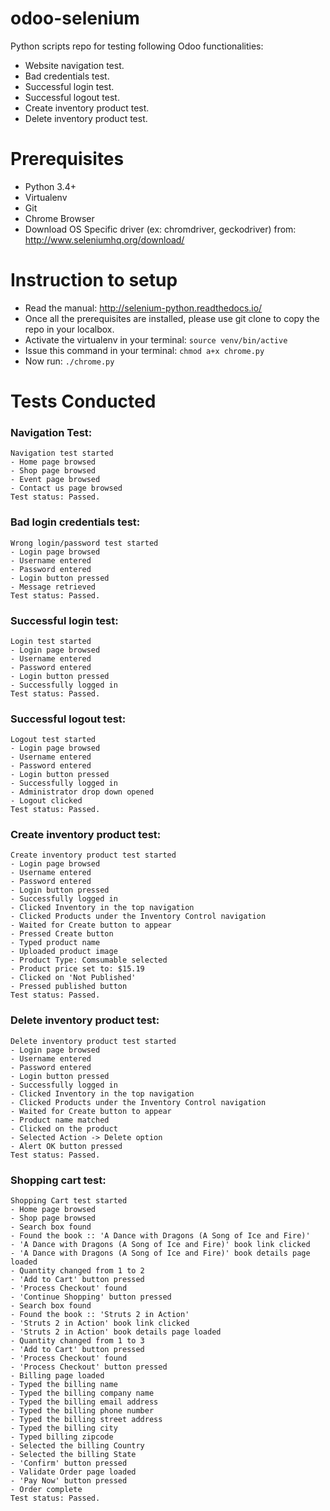 # odoo-selenium
Python scripts repo for testing following Odoo functionalities:
- Website navigation test.
- Bad credentials test.
- Successful login test.
- Successful logout test.
- Create inventory product test.
- Delete inventory product test.

# Prerequisites
- Python 3.4+
- Virtualenv
- Git
- Chrome Browser
- Download OS Specific driver (ex: chromdriver, geckodriver) from: http://www.seleniumhq.org/download/

# Instruction to setup
- Read the manual: http://selenium-python.readthedocs.io/
- Once all the prerequisites are installed, please use git clone to copy the repo in your localbox.
- Activate the virtualenv in your terminal: `source venv/bin/active`
- Issue this command in your terminal: `chmod a+x chrome.py`
- Now run: `./chrome.py`

# Tests Conducted
### Navigation Test:
  ```
  Navigation test started
  - Home page browsed
  - Shop page browsed
  - Event page browsed
  - Contact us page browsed
  Test status: Passed.
  ```
### Bad login credentials test:
  ```
  Wrong login/password test started
  - Login page browsed
  - Username entered
  - Password entered
  - Login button pressed
  - Message retrieved
  Test status: Passed.
  ```
### Successful login test:
  ```
  Login test started
  - Login page browsed
  - Username entered
  - Password entered
  - Login button pressed
  - Successfully logged in
  Test status: Passed.
  ```
### Successful logout test:
  ```
  Logout test started
  - Login page browsed
  - Username entered
  - Password entered
  - Login button pressed
  - Successfully logged in
  - Administrator drop down opened
  - Logout clicked
  Test status: Passed.
  ```
### Create inventory product test:
  ```
  Create inventory product test started
  - Login page browsed
  - Username entered
  - Password entered
  - Login button pressed
  - Successfully logged in
  - Clicked Inventory in the top navigation
  - Clicked Products under the Inventory Control navigation
  - Waited for Create button to appear
  - Pressed Create button
  - Typed product name
  - Uploaded product image
  - Product Type: Comsumable selected
  - Product price set to: $15.19
  - Clicked on 'Not Published'
  - Pressed published button
  Test status: Passed.
  ```
### Delete inventory product test:
  ```
  Delete inventory product test started
  - Login page browsed
  - Username entered
  - Password entered
  - Login button pressed
  - Successfully logged in
  - Clicked Inventory in the top navigation
  - Clicked Products under the Inventory Control navigation
  - Waited for Create button to appear
  - Product name matched
  - Clicked on the product
  - Selected Action -> Delete option
  - Alert OK button pressed
  Test status: Passed.
  ```
### Shopping cart test:
  ```
  Shopping Cart test started
  - Home page browsed
  - Shop page browsed
  - Search box found
  - Found the book :: 'A Dance with Dragons (A Song of Ice and Fire)'
  - 'A Dance with Dragons (A Song of Ice and Fire)' book link clicked
  - 'A Dance with Dragons (A Song of Ice and Fire)' book details page loaded
  - Quantity changed from 1 to 2
  - 'Add to Cart' button pressed
  - 'Process Checkout' found
  - 'Continue Shopping' button pressed
  - Search box found
  - Found the book :: 'Struts 2 in Action'
  - 'Struts 2 in Action' book link clicked
  - 'Struts 2 in Action' book details page loaded
  - Quantity changed from 1 to 3
  - 'Add to Cart' button pressed
  - 'Process Checkout' found
  - 'Process Checkout' button pressed
  - Billing page loaded
  - Typed the billing name
  - Typed the billing company name
  - Typed the billing email address
  - Typed the billing phone number
  - Typed the billing street address
  - Typed the billing city
  - Typed billing zipcode
  - Selected the billing Country
  - Selected the billing State
  - 'Confirm' button pressed
  - Validate Order page loaded
  - 'Pay Now' button pressed
  - Order complete
  Test status: Passed.
  ```
